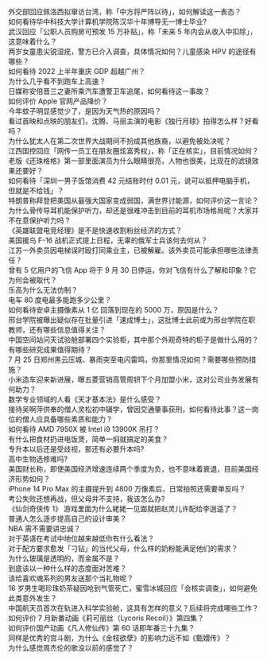 外交部回应佩洛西拟窜访台湾，称「中方将严阵以待」，如何解读这一表态？  
如何看待华中科技大学计算机学院陈汉华十年博导无一博士毕业?  
武汉回应「公职人员购房可预发 15 万补贴」，称「未来 5 年内会从收入中扣除」，这意味着什么？  
两岁女童患尖锐湿疣，警方已介入调查，具体情况如何？儿童感染 HPV 的途径有哪些？  
如何看待 2022 上半年重庆 GDP 超越广州？  
为什么几乎看不到跑车上高速？  
日媒称安倍晋三之妻所乘汽车遭警卫车追尾，如何看待这一事故？  
如何评价 Apple 官网产品降价？  
今年蚊子明显感觉少了，是因为天气热的原因吗？  
看过首映和点映的朋友们，沈腾、马丽主演的电影《独行月球》拍得怎么样？好看吗？  
为什么犹太人在第二次世界大战期间不扮成其他族裔，以避免被处决呢？  
江西国控回应「网传一员工在朋友圈炫富秀权」，称「正在核实」，目前情况如何？  
老版《还珠格格》第一部里面演员为什么眼睛很亮，人物也很美，比现在的滤镜效果还要好？  
如何看待「深圳一男子饭馆消费 42 元结账时付 0.01 元，说可以抵押电脑手机，但就是不给钱」？  
特朗普称拜登把美国从最强大国家变成弱国，满世界讨能源，如何评价这一言论？  
为什么骨传导耳机能保护听力，却还是很难冲击到目前的耳机市场格局呢？大家并不在意保护听力吗？  
《英雄联盟电竞经理》是不是快速收割粉丝经济的方式？  
美国援乌 F-16 战机正式提上日程，无辜的俄军士兵该何去何从？  
江苏一外卖员因电梯误时殴打同乘业主，已被解雇。该外卖员可能承担哪些法律责任？  
曾有 5 亿用户的飞信 App 将于 9 月 30 日停运，你对飞信有什么了解和印象？它为何会被取代？  
乐高为什么无法仿制？  
电车 80 度电最多能跑多少公里？  
如何看待安卓主摄像素从 1 亿 回落到现在的 5000 万，原因是什么？  
邢台学院被曝出疑似存在批量引进「速成博士」，这批博士此前或为邢台学院在职教师，还有哪些信息值得关注？  
中国空间站问天试验舱部署四个实验柜，其中那个外观奇特的柜子是做什么用的？有哪些研究成果值得期待？  
7 月 25 日郑州黑云压城、暴雨突至电闪雷鸣，你那里情况如何？需要哪些预防措施？  
小米造车迎来新进展，曝五菱营销高管周钘下个月加盟小米，这对公司业务发展有何助力？  
数学专业领域的人看《天才基本法》是什么感受？  
接待吴啊萍供奉的僧人灵松初中辍学，曾因交通肇事获刑，如何看待此事？这一岗位的僧人应具备哪些素质和能力？  
如何看待 AMD 7950X 被 Intel i9 13900K 吊打？  
有什么把食材扔进电饭煲，简单一焖就搞定的美食？  
专升本以后还是受歧视，那还有必要升本吗?  
高中生物选修难吗?  
美国财长称，即使美国经济增速连续两个季度为负，也不意味着衰退，目前美国经济形势如何？  
iPhone 14 Pro Max 的主摄提升到 4800 万像素后，日常拍照还需要单反吗？  
考公失败还想再战，但父母并不支持，我该怎么办?  
《仙剑奇侠传 1》 游戏里面为什么姥姥一见面就把赵灵儿许配给李逍遥了？  
普通人怎么逐步提高自己的设计审美？  
NBA 需不需要讲忠诚？  
对于英语在考试中地位越来越低你有什么看法？  
对于配方要求愈发「刁钻」的当代父母，什么样的奶粉能满足他们的需求？  
为什么玻璃是透明的，而金属不是？  
到底该以一种什么样的态度面对苦难？  
该给喜欢魂系列的男友送那个当礼物呢？  
16 岁男生喝珍珠奶茶疑因呛到气管死亡，蜜雪冰城回应「会核实调查」，如何避免此类意外发生？  
中国航天员首次在轨进入科学实验舱，这具有怎样的意义？后续将完成哪些工作？  
如何评价 7 月新番动画《莉可丽丝（Lycoris Recoil）》第四集？  
如何评价国产动画《凡人修仙传》第 60 话即年番三十九集？  
同样是优秀的宫斗剧，为什么《金枝欲孽》的影响力远不如《甄嬛传》？  
为什么感觉周杰伦的歌没以前的感觉了？  
